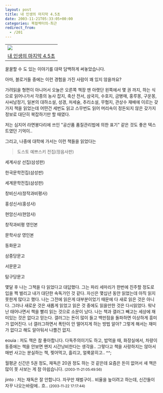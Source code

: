 ```yaml
---
layout: post
title: 내 인생의 마지막 4.5초
date: 2003-11-21T05:33:05+00:00
categories: 북컬렉터의-최근
redirect_from:
  - /201
---
```




<table><tbody><tr><td><a href="http://www.aladdin.co.kr/shop/wproduct.aspx?ISBN=8982180532&amp;ttbkey=ttbjinto1216001&amp;copyPaper=1"><img src="http://image.aladdin.co.kr/coveretc/book/coversum/8982180532_1.jpg" ></a></td></tr><tr><td align="center"><a href="http://www.aladdin.co.kr/shop/wproduct.aspx?ISBN=8982180532&amp;ttbkey=ttbjinto1216001&amp;copyPaper=1" >내 인생의 마지막 4.5초</a></td></tr></tbody></table>

꿀꿀할 수 도 있는 이야기를 대략 담백하게 써놓았습니다.

아마, 블로거들 중에는 이런 경험을 가진 사람이 꽤 있지 않을까요?

> 

가려읽을 형편이 아니어서 오늘은 오른쪽 책장 맨 아랫단 왼쪽에서 몇 권 까지, 하는 식으로 읽어나가서 각종의 농사 잡지, 축산 전서, 삼국지, 수호지, 금병매, 홍루몽, 구운몽, 사씨남정기, 일본의 대하소설, 성경, 처세술, 추리소설, 무협지, 관상수 재배에 이르는 갖가지 책을 읽었는데 어떤건 세번도 읽고 스무번도 읽어 머리속이 정돈되지 않은 갖가지 정보로 대단히 복잡하기만 할 때였다.

저는 심지어 라면봉다리에 쓰인 "공산품 품질관리법에 의한 표기" 같은 것도 좋은 텍스트였던 기억이..

그리고, 나중에 대학에 가서는 이런 책들을 읽었다는

> 도스토 예쁘스키 전집(정음사판)

세계사상 선집(삼성판)

한국문학전집(삼성판)

세계문학전집(삼성판)

창비신서(창작과비평사)

홍성신서(홍성사)

현암신서(현암사)

창작과비평 영인본

문학사상 영인본

동화문고

삼중당문고

서문문고

탐구당문고

몇달 후 나는 그책을 다 읽었다고 대답했다. 그는 파리 세마리가 한번에 진주할 정도로 입을 쩍 벌리고 내가 대단한 속독가인 것 같다. 자신은 몇십년 동안 읽었는데 아직 읽지 못한게 많다고 했다. 나는 그전에 읽은게 대부분이었기 때문에 다 새로 읽은 것은 아니다. 그러나 새로운 것은 새롭게 읽었고 읽은 것 중에도 읽을만한 것은 다시읽었다. 워낙 난 태어나면서 책을 빨리 읽는 것으로 소문이 났다. 나는 책과 갤러그 빼고는 세상에 재미있는 것은 없다고 믿는다. 갤러그는 돈이 많이 들고 백만점을 돌파하면 이상하게 흥미가 없어진다. 너 갤러그하면서 폭탄이 안 떨어지게 하는 방법 알아? 그렇게 해서는 재미가 없다고 해도 알아둬서 나쁠건 없지.


<div id=comments>
<div class=comment>
<!--- cmt:441 --->
<!--- mail: --->
<!--- parent:0 --->
eouia : 
저도 책은 참 좋아합니다. 다독주의이기도 하고, 밥먹을 때, 화장실에서, 차량이동중에는 책을 안보면 왠지 시간낭비한다는 생각을..
그렇다고 책을 사랑하지는 않아서 매번 사고는 분실하는 책, 찢어먹고, 흘리고, 얼룩묻히고.. ^^;

월평균 신간은 5권 정도, 재독은 20권 정도 하는 것 같은데 요즘은 돈이 없어서 새 책은 많이 못 사보는 게 참 아쉽습니다.
 <small>(2003-11-21 05:49:56)</small>
</div>
<div class=comment>
<!--- cmt:442 --->
<!--- mail: --->
<!--- parent:0 --->
jinto : 
저는 재독은 잘 안합니다. 자꾸만 재벌구이.. 비율을 높이려고 하는데, 신간들이 자꾸 나오는바람에.. 흐..
 <small>(2003-11-22 17:17:44)</small>
</div>
</div>

